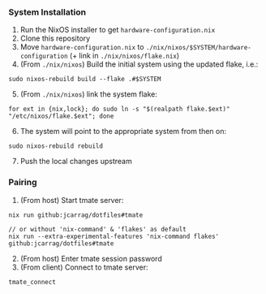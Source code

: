 ### System Installation
1. Run the NixOS installer to get `hardware-configuration.nix`
2. Clone this repository
3. Move `hardware-configuration.nix` to `./nix/nixos/$SYSTEM/hardware-configuration` (+ link in `./nix/nixos/flake.nix`)
4. (From `./nix/nixos`) Build the initial system using the updated flake, i.e.:
```
sudo nixos-rebuild build --flake .#$SYSTEM
```
5. (From `./nix/nixos`) link the system flake:
```
for ext in {nix,lock}; do sudo ln -s "$(realpath flake.$ext)" "/etc/nixos/flake.$ext"; done
```
6. The system will point to the appropriate system from then on:
```
sudo nixos-rebuild rebuild
```
7. Push the local changes upstream

### Pairing
1. (From host) Start tmate server:
```
nix run github:jcarrag/dotfiles#tmate

// or without 'nix-command' & 'flakes' as default
nix run --extra-experimental-features 'nix-command flakes' github:jcarrag/dotfiles#tmate
```
2. (From host) Enter tmate session password
3. (From client) Connect to tmate server:
```
tmate_connect
```
